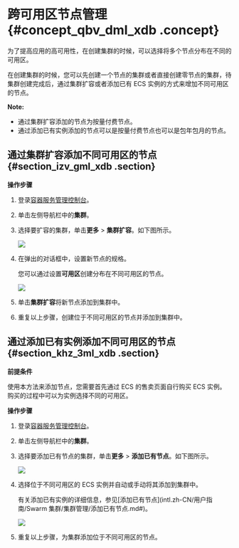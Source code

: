 # 跨可用区节点管理 {#concept_qbv_dml_xdb .concept}

为了提高应用的高可用性，在创建集群的时候，可以选择将多个节点分布在不同的可用区。

在创建集群的时候，您可以先创建一个节点的集群或者直接创建零节点的集群，待集群创建完成后，通过集群扩容或者添加已有 ECS 实例的方式来增加不同可用区的节点。

**Note:** 

-   通过集群扩容添加的节点为按量付费节点。
-   通过添加已有实例添加的节点可以是按量付费节点也可以是包年包月的节点。

## 通过集群扩容添加不同可用区的节点 {#section_izv_gml_xdb .section}

**操作步骤**

1.  登录[容器服务管理控制台](https://cs.console.aliyun.com)。
2.  单击左侧导航栏中的**集群**。
3.  选择要扩容的集群，单击**更多** \> **集群扩容**。如下图所示。

    ![](http://static-aliyun-doc.oss-cn-hangzhou.aliyuncs.com/assets/img/6995/4790_zh-CN.png)

4.  在弹出的对话框中，设置新节点的规格。

    您可以通过设置**可用区**创建分布在不同可用区的节点。

    ![](http://static-aliyun-doc.oss-cn-hangzhou.aliyuncs.com/assets/img/6995/4791_zh-CN.png)

5.  单击**集群扩容**将新节点添加到集群中。
6.  重复以上步骤，创建位于不同可用区的节点并添加到集群中。

## 通过添加已有实例添加不同可用区的节点 {#section_khz_3ml_xdb .section}

**前提条件**

使用本方法来添加节点，您需要首先通过 ECS 的售卖页面自行购买 ECS 实例。购买的过程中可以为实例选择不同的可用区。

**操作步骤**

1.  登录[容器服务管理控制台](https://cs.console.aliyun.com)。
2.  单击左侧导航栏中的**集群**。
3.  选择要添加已有节点的集群，单击**更多** \> **添加已有节点**。如下图所示。

    ![](http://static-aliyun-doc.oss-cn-hangzhou.aliyuncs.com/assets/img/6995/4792_zh-CN.png)

4.  选择位于不同可用区的 ECS 实例并自动或手动将其添加到集群中。

    有关添加已有实例的详细信息，参见[添加已有节点](intl.zh-CN/用户指南/Swarm 集群/集群管理/添加已有节点.md#)。

    ![](http://static-aliyun-doc.oss-cn-hangzhou.aliyuncs.com/assets/img/6995/4793_zh-CN.png)

5.  重复以上步骤，为集群添加位于不同可用区的节点。

